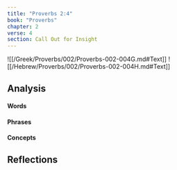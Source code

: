 ```yaml
---
title: "Proverbs 2:4"
book: "Proverbs"
chapter: 2
verse: 4
section: Call Out for Insight
---
```

![[/Greek/Proverbs/002/Proverbs-002-004G.md#Text]]
![[/Hebrew/Proverbs/002/Proverbs-002-004H.md#Text]]

## Analysis

#### Words

#### Phrases

#### Concepts

## Reflections
